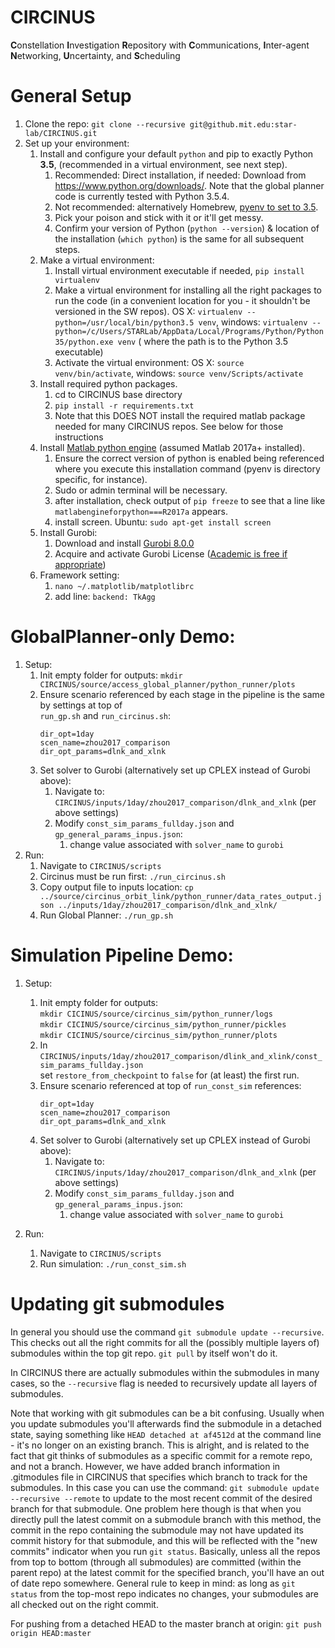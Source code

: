 # CIRCINUS

**C**onstellation
**I**nvestigation
**R**epository with
**C**ommunications,
**I**nter-agent
**N**etworking,
**U**ncertainty, and
**S**cheduling

# General Setup

1. Clone the repo: `git clone --recursive git@github.mit.edu:star-lab/CIRCINUS.git`
1. Set up your environment:
    1. Install and configure your default `python` and pip to exactly Python **3.5**, (recommended in a virtual environment, see next step).
        1. Recommended: Direct installation, if needed: Download from https://www.python.org/downloads/. Note that the global planner code is currently tested with Python 3.5.4.
        1. Not recommended: alternatively Homebrew, [pyenv to set to 3.5](https://github.com/pyenv/pyenv).
        1. Pick your poison and stick with it or it'll get messy.
        1. Confirm your version of Python (`python --version`) & location of the installation (`which python`) is the same for all subsequent steps.
    1. Make a virtual environment:
        1. Install virtual environment executable if needed, `pip install virtualenv`
        1. Make a virtual environment for installing all the right packages to run the code (in a convenient location for you - it shouldn't be versioned in the SW repos). OS X: `virtualenv --python=/usr/local/bin/python3.5 venv`, windows: `virtualenv --python=/c/Users/STARLab/AppData/Local/Programs/Python/Python35/python.exe venv` ( where the path is to the Python 3.5 executable)
        1. Activate the virtual environment: OS X: `source venv/bin/activate`, windows: `source venv/Scripts/activate`
    1. Install required python packages.
        1. cd to CIRCINUS base directory
        2. `pip install -r requirements.txt`
        3. Note that this DOES NOT install the required matlab package needed for many CIRCINUS repos. See below for those instructions
    1. Install [Matlab python engine](https://www.mathworks.com/help/matlab/matlab_external/install-the-matlab-engine-for-python.html?refresh=true) (assumed Matlab 2017a+ installed).
        1. Ensure the correct version of python is enabled being referenced where you execute this installation command (pyenv is directory specific, for instance).
        2. Sudo or admin terminal will be necessary.
        3. after installation, check output of `pip freeze` to see that a line like `matlabengineforpython===R2017a` appears.
        4. install screen. Ubuntu: `sudo apt-get install screen`
    1. Install Gurobi:
        1. Download and install [Gurobi 8.0.0](http://www.gurobi.com/downloads/gurobi-optimizer)
        1. Acquire and activate Gurobi License ([Academic is free if appropriate](https://user.gurobi.com/download/licenses/free-academic))
    1. Framework setting:
        1. `nano ~/.matplotlib/matplotlibrc`
        1. add line: `backend: TkAgg`
        
# GlobalPlanner-only Demo:
1. Setup:
    1. Init empty folder for outputs: `mkdir CIRCINUS/source/access_global_planner/python_runner/plots`
    1. Ensure scenario referenced by each stage in the pipeline is the same by settings at top of<br> `run_gp.sh` and `run_circinus.sh`:<br>
        ```
        dir_opt=1day
        scen_name=zhou2017_comparison
        dir_opt_params=dlnk_and_xlnk
        ```
    1. Set solver to Gurobi (alternatively set up CPLEX instead of Gurobi above): 
        1. Navigate to: `CIRCINUS/inputs/1day/zhou2017_comparison/dlnk_and_xlnk` (per above settings) 
        1. Modify `const_sim_params_fullday.json` and `gp_general_params_inpus.json`:
            1. change value associated with `solver_name` to `gurobi`
1. Run:
    1. Navigate to `CIRCINUS/scripts`
    1. Circinus must be run first: `./run_circinus.sh`
    1. Copy output file to inputs location: `cp ../source/circinus_orbit_link/python_runner/data_rates_output.json ../inputs/1day/zhou2017_comparison/dlnk_and_xlnk/`
    1. Run Global Planner: `./run_gp.sh`

# Simulation Pipeline Demo:
1. Setup: 
    1. Init empty folder for outputs:<br>
    `mkdir CICINUS/source/circinus_sim/python_runner/logs`<br>
    `mkdir CICINUS/source/circinus_sim/python_runner/pickles`<br>
    `mkdir CICINUS/source/circinus_sim/python_runner/plots`<br>
    1. In `CIRCINUS/inputs/1day/zhou2017_comparison/dlink_and_xlink/const_sim_params_fullday.json`<br>
    set `restore_from_checkpoint` to `false` for (at least) the first run.
    1. Ensure scenario referenced at top of `run_const_sim` references:<br>
        ```
        dir_opt=1day
        scen_name=zhou2017_comparison
        dir_opt_params=dlnk_and_xlnk
        ```
    1. Set solver to Gurobi (alternatively set up CPLEX instead of Gurobi above): 
        1. Navigate to: `CIRCINUS/inputs/1day/zhou2017_comparison/dlnk_and_xlnk` (per above settings) 
        1. Modify `const_sim_params_fullday.json` and `gp_general_params_inpus.json`:
            1. change value associated with `solver_name` to `gurobi`
            
2. Run:
    1. Navigate to `CIRCINUS/scripts`
    1. Run simulation: `./run_const_sim.sh`

# Updating git submodules

In general you should use the command `git submodule update --recursive`. This checks out all the right commits for all the (possibly multiple layers of) submodules within the top git repo. `git pull` by itself won't do it.

In CIRCINUS there are actually submodules within the submodules in many cases, so the `--recursive` flag is needed to recursively update all layers of submodules.

Note that working with git submodules can be a bit confusing. Usually when you update submodules you'll afterwards find the submodule in a detached state, saying something like `HEAD detached at af4512d` at the command line - it's no longer on an existing branch. This is alright, and is related to the fact that git thinks of submodules as a specific commit for a remote repo, and not a branch. However, we have added branch information in .gitmodules file in CIRCINUS that specifies which branch to track for the submodules. In this case you can use the command: `git submodule update --recursive --remote` to update to the most recent commit of the desired branch for that submodule.  One problem here though is that when you directly pull the latest commit on a submodule branch with this method, the commit in the repo containing the submodule may not have updated its commit history for that submodule, and this will be reflected with the "new commits" indicator when you run `git status`. Basically, unless all the repos from top to bottom (through all submodules) are committed (within the parent repo) at the latest commit for the specified branch, you'll have an out of date repo somewhere. General rule to keep in mind: as long as `git status` from the top-most repo indicates no changes, your submodules are all checked out on the right commit. 

For pushing from a detached HEAD to the master branch at origin: `git push origin HEAD:master`
